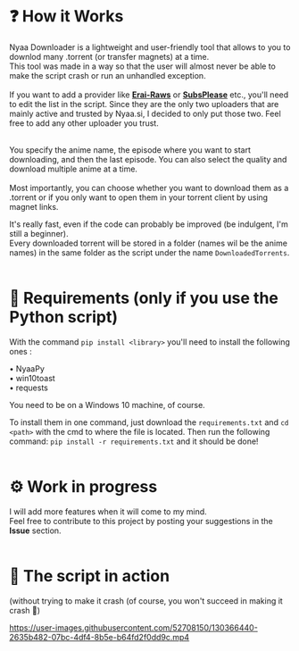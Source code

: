 <h1>❓ How it Works </h1>
Nyaa Downloader is a lightweight and user-friendly tool that allows to you to downlod many .torrent (or transfer magnets) at a time. <br>
This tool was made in a way so that the user will almost never be able to make the script crash or run an unhandled exception.<br><br>
If you want to add a provider like <a href=https://beta.erai-raws.info><b>Erai-Raws</b></a> or <a href=https://subsplease.org><b>SubsPlease</b></a> etc., you'll need to edit the list in the script.
Since they are the only two uploaders that are mainly active and trusted by Nyaa.si, I decided to only put those two. Feel free to add any other uploader you trust.<br><br>

You specify the anime name, the episode where you want to start downloading, and then the last episode. You can also select the quality and download multiple anime at a time.<br><br>
Most importantly, you can choose whether you want to download them as a .torrent or if you only want to open them in your torrent client by using magnet links.

It's really fast, even if the code can probably be improved (be indulgent, I'm still a beginner).<br>
Every downloaded torrent will be stored in a folder (names wil be the anime names) in the same folder as the script under the name `DownloadedTorrents`.
<br><br>

<h1>📌 Requirements (only if you use the Python script)</h1>

With the command `pip install <library>` you'll need to install the following ones :
  
  • NyaaPy<br>
  • win10toast<br>
  • requests<br>
  
You need to be on a Windows 10 machine, of course.
  
To install them in one command, just download the `requirements.txt` and `cd <path>` with the cmd to where the file is located. Then run the following command: `pip install -r requirements.txt` and it should be done!<br><br>
  
<h1>⚙️ Work in progress</h1>

I will add more features when it will come to my mind.<br>
Feel free to contribute to this project by posting your suggestions in the <b>Issue</b> section.<br><br>


<h1>🐍 The script in action</h1>

(without trying to make it crash (of course, you won't succeed in making it crash 👀)

https://user-images.githubusercontent.com/52708150/130366440-2635b482-07bc-4df4-8b5e-b64fd2f0dd9c.mp4

